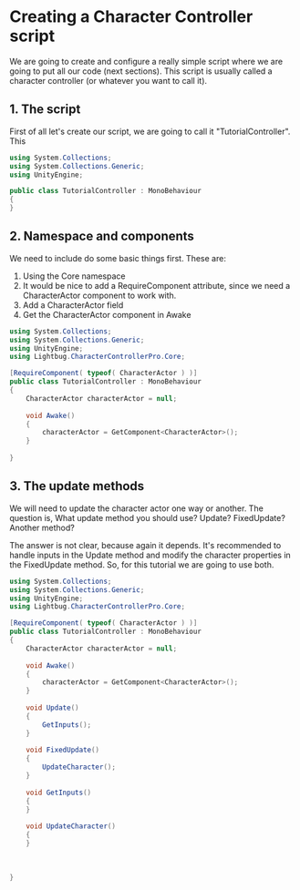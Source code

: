 # Creating a Character Controller script

We are going to create and configure a really simple script where we are going to put all our code \(next sections\). This script is usually called a character controller \(or whatever you want to call it\).

## 1. The script

First of all let's create our script, we are going to call it "TutorialController". This 

```csharp
using System.Collections;
using System.Collections.Generic;
using UnityEngine;

public class TutorialController : MonoBehaviour
{    
}
```

## 2. Namespace and components

We need to include do some basic things first. These are:

1. Using the Core namespace
2. It would be nice to add a RequireComponent attribute, since we need a CharacterActor component to work with.
3. Add a CharacterActor field
4. Get the CharacterActor component in Awake

```csharp
using System.Collections; 
using System.Collections.Generic; 
using UnityEngine; 
using Lightbug.CharacterControllerPro.Core;

[RequireComponent( typeof( CharacterActor ) )] 
public class TutorialController : MonoBehaviour
{       
    CharacterActor characterActor = null;
     
    void Awake()
    {
        characterActor = GetComponent<CharacterActor>();
    }
    
}
```

## 3. The update methods

We will need to update the character actor one way or another. The question is, What update method you should use? Update? FixedUpdate? Another method? 

The answer is not clear, because again it depends. It's recommended to handle inputs in the Update method and modify the character properties in the FixedUpdate method. So, for this tutorial we are going to use both.

```csharp
using System.Collections; 
using System.Collections.Generic; 
using UnityEngine; 
using Lightbug.CharacterControllerPro.Core;

[RequireComponent( typeof( CharacterActor ) )] 
public class TutorialController : MonoBehaviour
{        
    CharacterActor characterActor = null;
    
    void Awake()
    {
        characterActor = GetComponent<CharacterActor>();
    } 
    
    void Update()
    {
        GetInputs();
    }
    
    void FixedUpdate()
    {
        UpdateCharacter();
    }
    
    void GetInputs()
    {        
    }
    
    void UpdateCharacter()
    {        
    }
    
    
    
}
```












